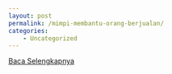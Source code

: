 ```yaml
---
layout: post
permalink: /mimpi-membantu-orang-berjualan/
categories:
    - Uncategorized
---
```


[Baca Selengkapnya](/07)